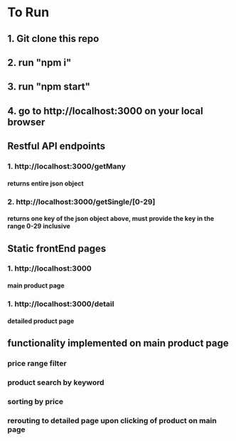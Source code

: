 # To Run
## 1. Git clone this repo
## 2. run "npm i"
## 3. run "npm start"
## 4. go to http://localhost:3000 on your local browser


## Restful API endpoints
### 1. http://localhost:3000/getMany
#### returns entire json object
### 2. http://localhost:3000/getSingle/[0-29]
#### returns one key of the json object above, must provide the key in the range 0-29 inclusive

## Static frontEnd pages 
### 1. http://localhost:3000
#### main product page
### 1. http://localhost:3000/detail
#### detailed product page


## functionality implemented on main product page
### price range filter
### product search by keyword
### sorting by price 
### rerouting to detailed page upon clicking of product on main page
